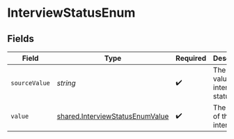# InterviewStatusEnum


## Fields

| Field                                                                                     | Type                                                                                      | Required                                                                                  | Description                                                                               | Example                                                                                   |
| ----------------------------------------------------------------------------------------- | ----------------------------------------------------------------------------------------- | ----------------------------------------------------------------------------------------- | ----------------------------------------------------------------------------------------- | ----------------------------------------------------------------------------------------- |
| `sourceValue`                                                                             | *string*                                                                                  | :heavy_check_mark:                                                                        | The source value of the interview status.                                                 | Unscheduled                                                                               |
| `value`                                                                                   | [shared.InterviewStatusEnumValue](../../../sdk/models/shared/interviewstatusenumvalue.md) | :heavy_check_mark:                                                                        | The status of the interview.                                                              | unscheduled                                                                               |